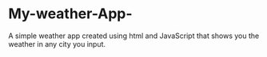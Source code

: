 # My-weather-App-
A simple weather app created using html and JavaScript that shows you the weather in any city you input. 
